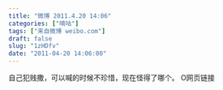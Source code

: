 ```yaml
---
title: "微博 2011.4.20 14:06"
categories: ["嘀咕"]
tags: ["来自微博 weibo.com"]
draft: false
slug: "1zHDfv"
date: "2011-04-20 14:06:00"
---
```


<p>自己犯贱撒，可以喊的时候不珍惜，现在怪得了哪个。 O网页链接 ​​​​</p>
